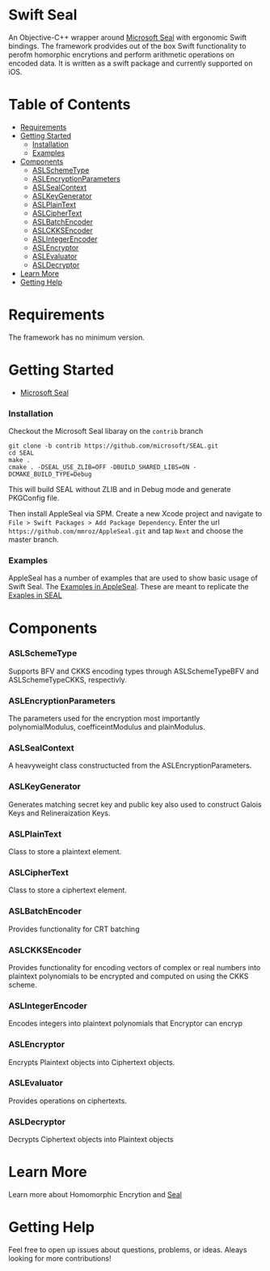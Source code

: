 # Swift Seal

An Objective-C++ wrapper around  [Microsoft Seal](https://github.com/microsoft/SEAL) with ergonomic Swift bindings. The framework prodvides out of the box Swift functionality to perofm homorphic encrytions and perform arithmetic operations on encoded data. It is written as a swift package and currently supported on iOS.

# Table of Contents
* [Requirements](#requirements)
* [Getting Started](#getting-started)
    * [Installation](#installation)
    * [Examples](#asl-examples)
* [Components](#components)
   * [ASLSchemeType](#asl-schemeType)
   * [ASLEncryptionParameters](#asl-encryption-parameters)
   * [ASLSealContext](#asl-seal-context")
   * [ASLKeyGenerator](#asl-key-generator)
   * [ASLPlainText](#asl-plain-text)
   * [ASLCipherText](#asl-cipher-text)
   * [ASLBatchEncoder](#asl-batchEncoder)
   * [ASLCKKSEncoder](#asl-ckksEncoder)
   * [ASLIntegerEncoder](#asl-integerEncoder)
   * [ASLEncryptor](#asl-Encrypto)
   * [ASLEvaluator](#asl-evaluator)
   * [ASLDecryptor](#asl-decryptor)
* [Learn More](#learn-more)
* [Getting Help](#getting-help)


# Requirements <a name="requirements"></a>

The framework has no minimum version.

# Getting Started <a name="getting-started"></a>

* [Microsoft Seal](https://github.com/microsoft/SEAL) 

### Installation <a name="installation"></a>

Checkout the Microsoft Seal libaray on the `contrib` branch

```
git clone -b contrib https://github.com/microsoft/SEAL.git
cd SEAL
make .
cmake . -DSEAL_USE_ZLIB=OFF -DBUILD_SHARED_LIBS=ON -DCMAKE_BUILD_TYPE=Debug
```
This will build SEAL without ZLIB and in Debug mode and generate PKGConfig file.

Then install AppleSeal via SPM. Create a new Xcode project and navigate to `File > Swift Packages > Add Package Dependency`. Enter the url `https://github.com/mmroz/AppleSeal.git` and tap `Next` and choose the master branch.

### Examples <a name="asl-examples"></a>

AppleSeal has a number of examples that are used to show basic usage of Swift Seal. The [Examples in AppleSeal](https://github.com/mmroz/AppleSeal/tree/master/Tests/AppleSealTests/Examples). These are meant to replicate the [Exaples in SEAL](https://github.com/microsoft/SEAL/tree/master/native/examples) 

# Components <a name="components"></a>

### ASLSchemeType  <a name="asl-schemeType"></a>
Supports BFV and CKKS encoding types through ASLSchemeTypeBFV and  ASLSchemeTypeCKKS, respectivly.

### ASLEncryptionParameters  <a name="asl-encryption-parameters"></a>

The parameters used for the encryption most importantly polynomialModulus, coefficeintModulus and plainModulus.

### ASLSealContext  <a name="asl-seal-context"></a>

A heavyweight class constructucted from the ASLEncryptionParameters.

### ASLKeyGenerator  <a name="asl-key-generator"></a>

Generates matching secret key and public key also used to construct Galois Keys and Relineraization Keys.

### ASLPlainText  <a name="asl-plain-text"></a>

Class to store a plaintext element.

### ASLCipherText  <a name="asl-cipher-text"></a>

Class to store a ciphertext element.

### ASLBatchEncoder <a name="asl-batchEncoder"></a>

Provides functionality for CRT batching

### ASLCKKSEncoder <a name="asl-ckksEncoder"></a>

Provides functionality for encoding vectors of complex or real numbers into
plaintext polynomials to be encrypted and computed on using the CKKS scheme.

### ASLIntegerEncoder <a name="asl-integerEncoder"></a>

Encodes integers into plaintext polynomials that Encryptor can encryp

### ASLEncryptor  <a name="asl-encryptor"></a>

Encrypts Plaintext objects into Ciphertext objects.

### ASLEvaluator  <a name="asl-evaluator"></a>

Provides operations on ciphertexts.

### ASLDecryptor  <a name="asl-decryptor"></a>

Decrypts Ciphertext objects into Plaintext objects

# Learn More <a name="learn-more"></a>

Learn more about Homomorphic Encrytion and [Seal](https://www.microsoft.com/en-us/research/project/microsoft-seal/)

# Getting Help <a name="getting-help"></a>

Feel free to open up issues about questions, problems, or ideas. Aleays looking for more contributions!
